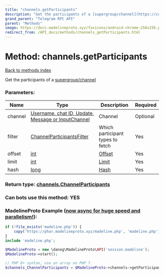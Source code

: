 ```yaml
---
title: "channels.getParticipants"
description: "Get the participants of a [supergroup/channel](https://core.telegram.org/api/channel)"
grand_parent: "Telegram RPC API"
parent: "Methods"
image: https://docs.madelineproto.xyz/favicons/android-chrome-256x256.png
redirect_from: /API_docs/methods/channels_getParticipants.html
---
```

# Method: channels.getParticipants
[Back to methods index](index.html)



Get the participants of a [supergroup/channel](https://core.telegram.org/api/channel)

### Parameters:

| Name     |    Type       | Description | Required |
|----------|---------------|-------------|----------|
|channel|[Username, chat ID, Update, Message or InputChannel](/API_docs/types/InputChannel.html) | Channel | Optional|
|filter|[ChannelParticipantsFilter](/API_docs/types/ChannelParticipantsFilter.html) | Which participant types to fetch | Yes|
|offset|[int](/API_docs/types/int.html) | [Offset](https://core.telegram.org/api/offsets) | Yes|
|limit|[int](/API_docs/types/int.html) | [Limit](https://core.telegram.org/api/offsets) | Yes|
|hash|[long](/API_docs/types/long.html) | [Hash](https://core.telegram.org/api/offsets) | Yes|


### Return type: [channels.ChannelParticipants](/API_docs/types/channels.ChannelParticipants.html)

### Can bots use this method: **YES**


### MadelineProto Example ([now async for huge speed and parallelism!](https://docs.madelineproto.xyz/docs/ASYNC.html)):


```php
if (!file_exists('madeline.php')) {
    copy('https://phar.madelineproto.xyz/madeline.php', 'madeline.php');
}
include 'madeline.php';

$MadelineProto = new \danog\MadelineProto\API('session.madeline');
$MadelineProto->start();

// PHP 8+ syntax, use an array on PHP 7.
$channels_ChannelParticipants = $MadelineProto->channels->getParticipants(channel: InputChannel, filter: ChannelParticipantsFilter, offset: int, limit: int, hash: long, );
```

